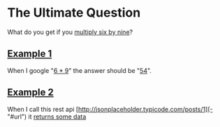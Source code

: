 # The Ultimate Question

What do you get if you [multiply six by nine](http://en.wikipedia.org/wiki/Phrases_from_The_Hitchhiker%27s_Guide_to_the_Galaxy#Answer_to_the_Ultimate_Question_of_Life.2C_the_Universe.2C_and_Everything_.2842.29)? 

## [Example 1](-)
When I google "[6 * 9](- "searchFor(#TEXT)")" the answer should be "[54](- "c:assertEquals=getCalculatorResult()")".

## [Example 2](-)
When I call this rest api [http://jsonplaceholder.typicode.com/posts/1](- "#url") it [returns some data](- "c:assertTrue=makeRestCall(#url)")
  